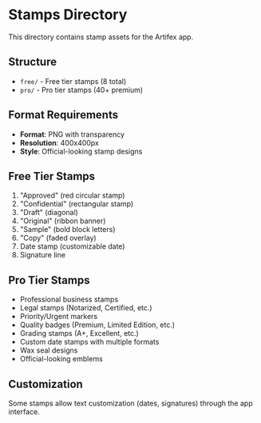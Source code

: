 # Stamps Directory

This directory contains stamp assets for the Artifex app.

## Structure

- `free/` - Free tier stamps (8 total)
- `pro/` - Pro tier stamps (40+ premium)

## Format Requirements

- **Format**: PNG with transparency
- **Resolution**: 400x400px
- **Style**: Official-looking stamp designs

## Free Tier Stamps

1. "Approved" (red circular stamp)
2. "Confidential" (rectangular stamp)
3. "Draft" (diagonal)
4. "Original" (ribbon banner)
5. "Sample" (bold block letters)
6. "Copy" (faded overlay)
7. Date stamp (customizable date)
8. Signature line

## Pro Tier Stamps

- Professional business stamps
- Legal stamps (Notarized, Certified, etc.)
- Priority/Urgent markers
- Quality badges (Premium, Limited Edition, etc.)
- Grading stamps (A+, Excellent, etc.)
- Custom date stamps with multiple formats
- Wax seal designs
- Official-looking emblems

## Customization

Some stamps allow text customization (dates, signatures) through the app interface.
